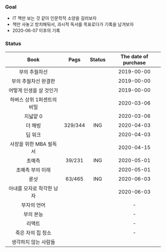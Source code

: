 ### Goal
- IT 책만 보는 것 같아 인문학적 소양을 길러보자
- 책만 사놓고 방치해둬서, 과시적 독서를 목표로다가 기록을 남겨보자
- 2020-06-07 이후의 기록

### Status
|Book|Pags|Status|The date of purchase|
|:--:|:--:|:--:|:--:|
|부의 추월차선|||2019-00-00|
|부의 추월차선 완결판|||2019-00-00|
|어떻게 인생을 살 것인가|||2019-00-00|
|하버스 상위 1퍼센트의 비밀|||2020-03-06|
|지넓얕 0|||2020-03-06|
|더 해빙|329/344|ING|2020-04-03|
|딥 워크|||2020-04-03|
|사장을 위한 MBA 필독서|||2020-04-15|
|초예측|39/231|ING|2020-05-01|
|초예측 부의 미래|||2020-05-01|
|룬샷|63/465|ING|2020-06-03|
|아내를 모자로 착각한 남자|||2020-06-03|
|부자의 언어|||-|
|부의 본능|||-|
|리액트|||-|
|죽은 자의 집 청소|||-|
|생각하지 않는 사람들||||
